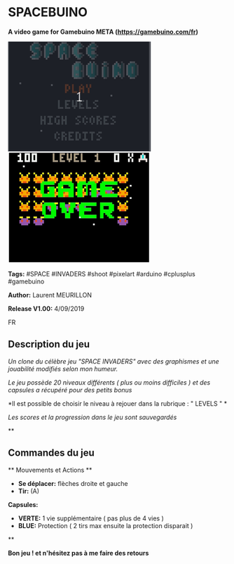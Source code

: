 # SPACEBUINO #
**A video game for Gamebuino META (https://gamebuino.com/fr)**

![IMAGE GAME MENU](/IMAGES/SPACEBUINO_1.gif)
![IMAGE GAME ](/IMAGES/SPACEBUINO_2.gif)

**Tags:** #SPACE #INVADERS #shoot #pixelart #arduino #cplusplus #gamebuino

**Author:** Laurent MEURILLON

**Release V1.00:** 4/09/2019



FR

## Description du jeu ##
*Un clone du célèbre jeu "SPACE INVADERS" avec des graphismes et une jouabilité modifiés selon mon humeur.*

*Le jeu possède 20 niveaux différents ( plus ou moins difficiles ) et des capsules a récupéré pour des petits bonus*

*Il est possible de choisir le niveau à rejouer dans la rubrique : " LEVELS " * 

*Les scores et la progression dans le jeu sont sauvegardés*

**

## Commandes du jeu ##
** Mouvements et Actions **
- **Se déplacer:** flèches droite et gauche
- **Tir:** (A)

**Capsules:**
- **VERTE:** 1 vie supplémentaire ( pas plus de 4 vies )
- **BLUE:** Protection ( 2 tirs max ensuite la protection disparait )

**

**Bon jeu ! et n'hésitez pas à me faire des retours**



